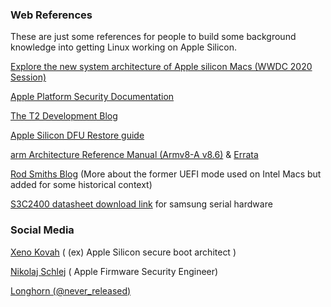 ### Web References
These are just some references for people to build some background knowledge into getting Linux working on Apple Silicon.

[Explore the new system architecture of Apple silicon Macs (WWDC 2020 Session)](https://developer.apple.com/videos/play/wwdc2020/10686/)

[Apple Platform Security Documentation](https://support.apple.com/en-au/guide/security/welcome/web)

[The T2 Development Blog](https://blog.t8012.dev/ace-part-1/)

[Apple Silicon DFU Restore guide](https://support.apple.com/guide/apple-configurator-mac/apdd5f3c75ad/mac)

[arm Architecture Reference Manual (Armv8-A v8.6)](https://documentation-service.arm.com/static/5fa3bd1eb209f547eebd4141?token=) & [Errata](https://documentation-service.arm.com/static/5fc8ec531c8c5d708d2a336e?token=)

[Rod Smiths Blog](https://www.rodsbooks.com/refind/) (More about the former UEFI mode used on Intel Macs but added for some historical context)

[S3C2400 datasheet download link](https://www.digchip.com/datasheets/parts/datasheet/409/S3C2400-pdf.php) for samsung serial hardware 
### Social Media

[Xeno Kovah](https://twitter.com/XenoKovah) ( (ex) Apple Silicon secure boot architect )

[Nikolaj Schlej](https://twitter.com/NikolajSchlej) ( Apple Firmware Security Engineer)

[Longhorn (@never_released)](https://twitter.com/never_released)
